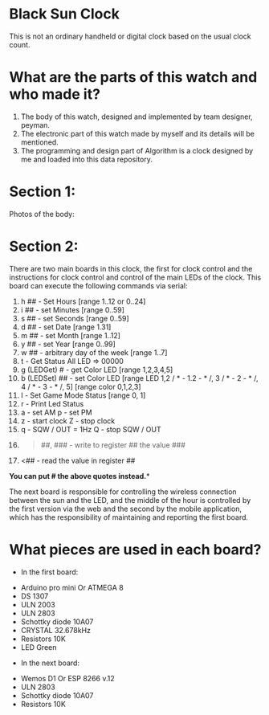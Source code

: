 # Black Sun Clock
This is not an ordinary handheld or digital clock based on the usual clock count.
# What are the parts of this watch and who made it?
1. The body of this watch, designed and implemented by team designer, peyman.
2. The electronic part of this watch made by myself and its details will be mentioned.
3. The programming and design part of Algorithm is a clock designed by me and loaded into this data repository.

# Section 1:
Photos of the body:


# Section 2:
There are two main boards in this clock, the first for clock control and the instructions for clock control and control of the main LEDs of the clock.
This board can execute the following commands via serial:
1. h ## - Set Hours [range 1..12 or 0..24]
2. i ## - set Minutes [range 0..59]
3. s ## - set Seconds [range 0..59]
4. d ## - set Date [range 1.31]
5. m ## - set Month [range 1..12]
6. y ## - set Year [range 0..99]
7. w ## - arbitrary day of the week [range 1..7]
8. t - Get Status All LED => 00000
9. g (LEDGet) # - get Color LED [range 1,2,3,4,5]
10. b (LEDSet) ## - set Color LED [range LED 1,2 / * - 1.2 - * /, 3 / * - 2 - * /, 4 / * - 3 - * /, 5] [range color 0,1,2,3]
11. l - Set Game Mode Status [range 0, 1]
12. r - Print Led Status
13. a - set AM p - set PM
14. z - start clock Z - stop clock
15. q - SQW / OUT = 1Hz Q - stop SQW / OUT
16. > ##, ### - write to register ## the value ###
17. <## - read the value in register ##

******You can put # the above quotes instead.*******

The next board is responsible for controlling the wireless connection between the sun and the LED, and the middle of the hour is controlled by the first version via the web and the second by the mobile application, which has the responsibility of maintaining and reporting the first board.

# What pieces are used in each board?
- In the first board:
* Arduino pro mini Or ATMEGA 8
* DS 1307
* ULN 2003
* ULN 2803
* Schottky diode 10A07
* CRYSTAL 32.678kHz
* Resistors 10K
* LED Green

- In the next board:
* Wemos D1 Or ESP 8266 v.12
* ULN 2803
* Schottky diode 10A07
* Resistors 10K
